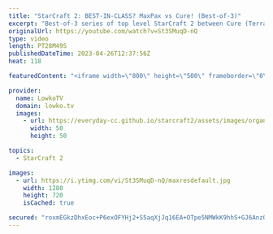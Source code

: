 ```yaml
---
title: "StarCraft 2: BEST-IN-CLASS? MaxPax vs Cure! (Best-of-3)"
excerpt: "Best-of-3 series of top level StarCraft 2 between Cure (Terran) and MaxPax (Protoss). Support my work: https://patreon.com/lowkotv Lowko Merch: https://lowko.shop  My YouTube channels: https://youtube.com/lowkotv https://youtube.com/morelowko https://youtube.com/lowkoclips Twitch livestream: https://twitch.tv/lowkotv"
originalUrl: https://youtube.com/watch?v=St3SMuqD-nQ
type: video
length: PT28M49S
publishedDateTime: 2023-04-26T12:37:56Z
heat: 118

featuredContent: "<iframe width=\"800\" height=\"500\" frameborder=\"0\" src=\"https://www.youtube.com/embed/St3SMuqD-nQ\" allow=\"accelerometer; autoplay; encrypted-media; gyroscope; picture-in-picture\" allowfullscreen></iframe>"

provider:
  name: LowkoTV
  domain: lowko.tv
  images:
    - url: https://everyday-cc.github.io/starcraft2/assets/images/organizations/lowko.tv-50x50.jpg
      width: 50
      height: 50

topics:
  - StarCraft 2

images:
  - url: https://i.ytimg.com/vi/St3SMuqD-nQ/maxresdefault.jpg
    width: 1280
    height: 720
    isCached: true

secured: "roxmEGkzDhxEoc+P6exOFYHj2+S5aqXjJq16EA+OTpe5NMWkK9hhS+GJ6AnzO2JZ7U9xM1RS1OV6hf41zqILacfo+5QTJn8Gy227wsxYZcRGTzrjITzQYxu6OaoaxYmugEhJieIoES0UlgFV9iM2uzYPK+5rnETXEKNVxzJC41RAavfdDyuxynLF3EM72cQbtrZ09JapdA7KopZ8S9pwyTFMs2IvYTbK+f6UIpKLiwciD5oS9wzX3r+Ip5muSTV4Lo5WAfdUO1vgKvFnpa5bAj6To+jA4pqXzroXhpCPfghOBY7YBRA+0X4w/NV/7fZZmYHXjfUGiMQUE0T1XNN6shphFIuhoXHuIfrg+/ky43vgxHJ+yx0ZV7xTYPzb11SrRAPdy9HchXXqHDc3eNu7xleHwegOHmWIPQbeDO/qpL0=;Cxn4uslTF8i/+NmM9jl/QA=="
---
```


